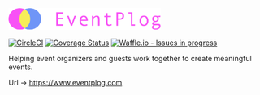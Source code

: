 <img src="https://github.com/EventPlog/frontend-designs/blob/master/eventplog/assets/eventplog-logo-name-small.png" width="300px" alt="Eventplog" />
&nbsp;

[![CircleCI](https://circleci.com/gh/EventPlog/eventplog.svg?style=shield)](https://circleci.com/gh/EventPlog/eventplog)
[![Coverage Status](https://coveralls.io/repos/github/EventPlog/eventplog/badge.svg?branch=develop)](https://coveralls.io/github/EventPlog/eventplog?branch=develop)
[![Waffle.io - Issues in progress](https://badge.waffle.io/EventPlog/eventplog.png?label=in%20progress&title=In%20Progress)](http://waffle.io/EventPlog/eventplog)

Helping event organizers and guests work together to create meaningful events.


Url -> https://www.eventplog.com
